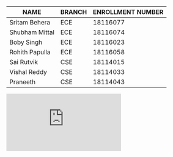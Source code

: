 |      NAME        |     BRANCH         |ENROLLMENT NUMBER|
|------------------|--------------------|-----------------|
|Sritam Behera     |       ECE          |     18116077    |
|Shubham Mittal    |       ECE          |     18116074    |
|Boby Singh        |       ECE          |     18116023    |
|Rohith Papulla    |       ECE          |     18116058    |
|Sai Rutvik        |       CSE          |     18114015    |
|Vishal Reddy      |       CSE          |     18114033    |
|Praneeth          |       CSE          |     18114043    |

![overview](https://github.com/sritambehera/CSN-221_Project/blob/master/Abstract.pdf)